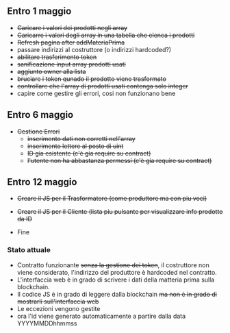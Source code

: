 ## Entro 1 maggio
- ~~Caricare i valori dei prodotti negli array~~
- ~~Caricarre i valori degli array in una tabella che elenca i prodotti~~
- ~~Refresh pagina after addMateriaPrima~~
- passare indirizzi al costruttore (o indirizzi hardcoded?)
- ~~abilitare trasferimento token~~
- ~~sanificazione input array prodotti usati~~
- ~~aggiunto owner alla lista~~
- ~~bruciare i token qunado il prodotto viene trasformato~~
- ~~controllare che l'array di prodotti usati contenga solo integer~~
- capire come gestire gli errori, cosi non funzionano bene


## Entro 6 maggio
- ~~Gestione Errori~~
  - ~~inserimento dati non corretti nell'array~~
  - ~~inserimento lettere al posto di uint~~
  - ~~ID gia esistente (c'è gia require su contract)~~
  - ~~l'utente non ha abbastanza permessi (c'è gia require su contract)~~

## Entro 12 maggio
- ~~Creare il JS per il Trasformatore (come produttore ma con piu voci)~~
- ~~Creare il JS per il Cliente (lista piu pulsante per visualizzare info prodotto da ID~~

- Fine

### Stato attuale
- Contratto funzionante ~~senza la gestione dei token~~, il costruttore non viene considerato, l'indirizzo del produttore è hardcoded nel contratto.
- L'interfaccia web è in grado di scrivere i dati della matteria prima sulla blockchain. 
- Il codice JS è in grado di leggere dalla blockchain ~~ma non è in grado di mostrarli sull'interfaccia web~~
- Le eccezioni vengono gestite
- ora l'id viene generato automaticamente a partire dalla data YYYYMMDDhhmmss
